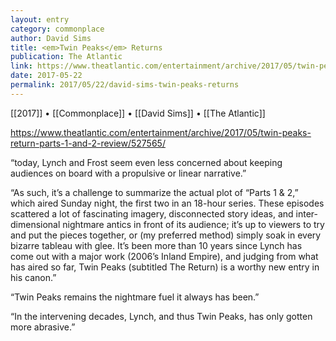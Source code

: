 ```yaml
---
layout: entry
category: commonplace
author: David Sims
title: <em>Twin Peaks</em> Returns
publication: The Atlantic
link: https://www.theatlantic.com/entertainment/archive/2017/05/twin-peaks-return-parts-1-and-2-review/527565/
date: 2017-05-22
permalink: 2017/05/22/david-sims-twin-peaks-returns
---
```


[[2017]] • [[Commonplace]] • [[David Sims]] • [[The Atlantic]] 

https://www.theatlantic.com/entertainment/archive/2017/05/twin-peaks-return-parts-1-and-2-review/527565/

“today, Lynch and Frost seem even less concerned about keeping audiences on board with a propulsive or linear narrative.”

“As such, it’s a challenge to summarize the actual plot of “Parts 1 & 2,” which aired Sunday night, the first two in an 18-hour series. These episodes scattered a lot of fascinating imagery, disconnected story ideas, and inter-dimensional nightmare antics in front of its audience; it’s up to viewers to try and put the pieces together, or (my preferred method) simply soak in every bizarre tableau with glee. It’s been more than 10 years since Lynch has come out with a major work (2006’s Inland Empire), and judging from what has aired so far, Twin Peaks (subtitled The Return) is a worthy new entry in his canon.”

“Twin Peaks remains the nightmare fuel it always has been.”

“In the intervening decades, Lynch, and thus Twin Peaks, has only gotten more abrasive.”

